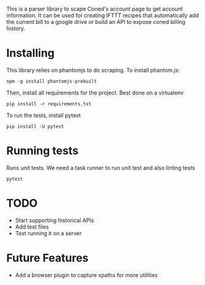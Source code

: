 This is a parser library to scape Coned's account page to get account information. It can be used for creating IFTTT recipes that automatically add the current bill to a google drive or build an API to expose coned billing history.

# Installing

This library relies on phantomjs to do scraping. To install phantom.js:

```
npm -g install phantomjs-prebuilt
```

Then, install all requirements for the project. Best done on a virtualenv

```
pip install -r requirements.txt
```

To run the tests, install pytest
```
pip install -U pytest
```

# Running tests

Runs unit tests. We need a task runner to run unit test and also linting tests

```
pytest
```

# TODO

* Start supporting historical APIs
* Add test files
* Test running it on a server

# Future Features

* Add a browser plugin to capture xpaths for more utilities
